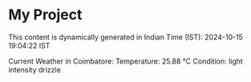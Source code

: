 # My Project

This content is dynamically generated in Indian Time (IST): 2024-10-15 19:04:22 IST


Current Weather in Coimbatore:
Temperature: 25.88 °C
Condition: light intensity drizzle
